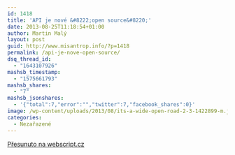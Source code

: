 ```yaml
---
id: 1418
title: 'API je nové &#8222;open source&#8220;'
date: 2013-08-25T11:18:54+01:00
author: Martin Malý
layout: post
guid: http://www.misantrop.info/?p=1418
permalink: /api-je-nove-open-source/
dsq_thread_id:
  - "1643107926"
mashsb_timestamp:
  - "1575661793"
mashsb_shares:
  - "7"
mashsb_jsonshares:
  - '{"total":7,"error":"","twitter":7,"facebook_shares":0}'
image: /wp-content/uploads/2013/08/its-a-wide-open-road-2-3-1422899-m.jpg
categories:
  - Nezařazené
---
```

[Přesunuto na webscript.cz](http://webscript.cz/api-je-nove-open-source/)